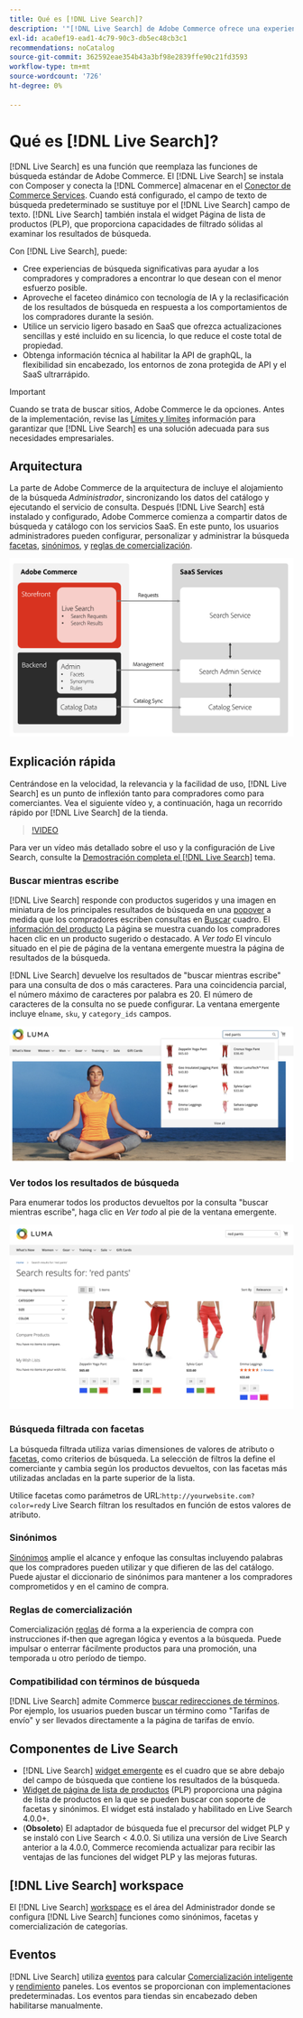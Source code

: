 ```yaml
---
title: Qué es [!DNL Live Search]?
description: '"[!DNL Live Search] de Adobe Commerce ofrece una experiencia de búsqueda rápida, relevante e intuitiva".'
exl-id: aca0ef19-ead1-4c79-90c3-db5ec48cb3c1
recommendations: noCatalog
source-git-commit: 362592eae354b43a3bf98e2839ffe90c21fd3593
workflow-type: tm+mt
source-wordcount: '726'
ht-degree: 0%

---
```


# Qué es [!DNL Live Search]?

[!DNL Live Search] es una función que reemplaza las funciones de búsqueda estándar de Adobe Commerce. El [!DNL Live Search] se instala con Composer y conecta la [!DNL Commerce] almacenar en el [Conector de Commerce Services](../landing/saas.md). Cuando está configurado, el campo de texto de búsqueda predeterminado se sustituye por el [!DNL Live Search] campo de texto. [!DNL Live Search] también instala el widget Página de lista de productos (PLP), que proporciona capacidades de filtrado sólidas al examinar los resultados de búsqueda.

Con [!DNL Live Search], puede:

- Cree experiencias de búsqueda significativas para ayudar a los compradores y compradores a encontrar lo que desean con el menor esfuerzo posible.
- Aproveche el faceteo dinámico con tecnología de IA y la reclasificación de los resultados de búsqueda en respuesta a los comportamientos de los compradores durante la sesión.
- Utilice un servicio ligero basado en SaaS que ofrezca actualizaciones sencillas y esté incluido en su licencia, lo que reduce el coste total de propiedad.
- Obtenga información técnica al habilitar la API de graphQL, la flexibilidad sin encabezado, los entornos de zona protegida de API y el SaaS ultrarrápido.

>[!IMPORTANT]
>
>Cuando se trata de buscar sitios, Adobe Commerce le da opciones. Antes de la implementación, revise las [Límites y límites](boundaries-limits.md) información para garantizar que [!DNL Live Search] es una solución adecuada para sus necesidades empresariales.

## Arquitectura

La parte de Adobe Commerce de la arquitectura de incluye el alojamiento de la búsqueda *Administrador*, sincronizando los datos del catálogo y ejecutando el servicio de consulta. Después [!DNL Live Search] está instalado y configurado, Adobe Commerce comienza a compartir datos de búsqueda y catálogo con los servicios SaaS. En este punto, los usuarios administradores pueden configurar, personalizar y administrar la búsqueda [facetas](facets.md), [sinónimos](synonyms.md), y [reglas de comercialización](category-merch.md).

![Flujo de datos de Live Search](assets/ls-cs-data-flow.png)

## Explicación rápida

Centrándose en la velocidad, la relevancia y la facilidad de uso, [!DNL Live Search] es un punto de inflexión tanto para compradores como para comerciantes. Vea el siguiente vídeo y, a continuación, haga un recorrido rápido por [!DNL Live Search] de la tienda.

>[!VIDEO](https://video.tv.adobe.com/v/3418679?quality=12&learn=on)

Para ver un vídeo más detallado sobre el uso y la configuración de Live Search, consulte la [Demostración completa el [!DNL Live Search]](https://experienceleague.adobe.com/en/docs/commerce-learn/tutorials/getting-started/capabilities/live-search-full-demonstration) tema.

### Buscar mientras escribe

[!DNL Live Search] responde con productos sugeridos y una imagen en miniatura de los principales resultados de búsqueda en una [popover](storefront-popover.md) a medida que los compradores escriben consultas en [Buscar](https://experienceleague.adobe.com/en/docs/commerce-admin/catalog/catalog/search/search) cuadro. El [información del producto](https://experienceleague.adobe.com/en/docs/commerce-admin/start/storefront/storefront) La página se muestra cuando los compradores hacen clic en un producto sugerido o destacado. A _Ver todo_ El vínculo situado en el pie de página de la ventana emergente muestra la página de resultados de la búsqueda.

[!DNL Live Search] devuelve los resultados de &quot;buscar mientras escribe&quot; para una consulta de dos o más caracteres. Para una coincidencia parcial, el número máximo de caracteres por palabra es 20. El número de caracteres de la consulta no se puede configurar. La ventana emergente incluye el`name`, `sku`, y `category_ids` campos.

![Ejemplo de tienda - buscar mientras escribes](assets/storefront-search-as-you-type.png)

### Ver todos los resultados de búsqueda

Para enumerar todos los productos devueltos por la consulta &quot;buscar mientras escribe&quot;, haga clic en _Ver todo_ al pie de la ventana emergente.

![Ejemplo de tienda: facetas de precio](assets/storefront-view-all-search-results.png)

### Búsqueda filtrada con facetas

La búsqueda filtrada utiliza varias dimensiones de valores de atributo o [facetas](facets.md), como criterios de búsqueda. La selección de filtros la define el comerciante y cambia según los productos devueltos, con las facetas más utilizadas ancladas en la parte superior de la lista.

Utilice facetas como parámetros de URL:`http://yourwebsite.com?color=red`y Live Search filtran los resultados en función de estos valores de atributo.

### Sinónimos

[Sinónimos](synonyms.md) amplíe el alcance y enfoque las consultas incluyendo palabras que los compradores pueden utilizar y que difieren de las del catálogo. Puede ajustar el diccionario de sinónimos para mantener a los compradores comprometidos y en el camino de compra.

### Reglas de comercialización

Comercialización [reglas](rules.md) dé forma a la experiencia de compra con instrucciones if-then que agregan lógica y eventos a la búsqueda. Puede impulsar o enterrar fácilmente productos para una promoción, una temporada u otro período de tiempo.

### Compatibilidad con términos de búsqueda

[!DNL Live Search] admite Commerce [buscar redirecciones de términos](https://experienceleague.adobe.com/en/docs/commerce-admin/catalog/catalog/search/search-terms). Por ejemplo, los usuarios pueden buscar un término como &quot;Tarifas de envío&quot; y ser llevados directamente a la página de tarifas de envío.

## Componentes de Live Search

- [!DNL Live Search] [widget emergente](storefront-popover.md) es el cuadro que se abre debajo del campo de búsqueda que contiene los resultados de la búsqueda.
- [Widget de página de lista de productos](plp-styling.md) (PLP) proporciona una página de lista de productos en la que se pueden buscar con soporte de facetas y sinónimos. El widget está instalado y habilitado en Live Search 4.0.0+.
- (**Obsoleto**) El adaptador de búsqueda fue el precursor del widget PLP y se instaló con Live Search &lt; 4.0.0. Si utiliza una versión de Live Search anterior a la 4.0.0, Commerce recomienda actualizar para recibir las ventajas de las funciones del widget PLP y las mejoras futuras.

## [!DNL Live Search] workspace

El [!DNL Live Search] [workspace](workspace.md) es el área del Administrador donde se configura [!DNL Live Search] funciones como sinónimos, facetas y comercialización de categorías.

## Eventos

[!DNL Live Search] utiliza [eventos](events.md) para calcular [Comercialización inteligente](category-merch.md) y [rendimiento](performance.md) paneles. Los eventos se proporcionan con implementaciones predeterminadas. Los eventos para tiendas sin encabezado deben habilitarse manualmente.
